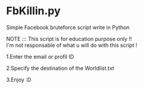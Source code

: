 # FbKillin.py
Simple Facebook bruteforce script write in Python


NOTE ::: This script is for education purpose only !!  
I'm not responsable of what u will do with this script !



1.Enter the email or profil ID 

2.Specify the destination of the Worldlist.txt

3.Enjoy :D
